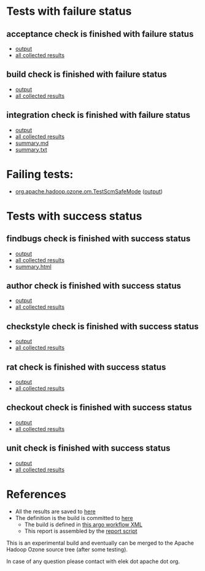 # Tests with failure status

## acceptance check is finished with failure status

   * [output](https://raw.githubusercontent.com/elek/ozone-ci-03/master/pr/pr-hdds-2292-7cvc7/acceptance/output.log)
   * [all collected results](https://github.com/elek/ozone-ci-03/tree/master/pr/pr-hdds-2292-7cvc7/acceptance)


## build check is finished with failure status

   * [output](https://raw.githubusercontent.com/elek/ozone-ci-03/master/pr/pr-hdds-2292-7cvc7/build/output.log)
   * [all collected results](https://github.com/elek/ozone-ci-03/tree/master/pr/pr-hdds-2292-7cvc7/build)


## integration check is finished with failure status

   * [output](https://raw.githubusercontent.com/elek/ozone-ci-03/master/pr/pr-hdds-2292-7cvc7/integration/output.log)
   * [all collected results](https://github.com/elek/ozone-ci-03/tree/master/pr/pr-hdds-2292-7cvc7/integration)
   * [summary.md](https://github.com/elek/ozone-ci-03/tree/master/pr/pr-hdds-2292-7cvc7/integration/summary.md)
   * [summary.txt](https://github.com/elek/ozone-ci-03/tree/master/pr/pr-hdds-2292-7cvc7/integration/summary.txt)

# Failing tests: 

 * [org.apache.hadoop.ozone.om.TestScmSafeMode](hadoop-ozone/integration-test/org.apache.hadoop.ozone.om.TestScmSafeMode.txt) ([output](hadoop-ozone/integration-test/org.apache.hadoop.ozone.om.TestScmSafeMode-output.txt))


# Tests with success status

## findbugs check is finished with success status

   * [output](https://raw.githubusercontent.com/elek/ozone-ci-03/master/pr/pr-hdds-2292-7cvc7/findbugs/output.log)
   * [all collected results](https://github.com/elek/ozone-ci-03/tree/master/pr/pr-hdds-2292-7cvc7/findbugs)
   * [summary.html](https://elek.github.io/ozone-ci-03/pr/pr-hdds-2292-7cvc7/findbugs/summary.html)


## author check is finished with success status

   * [output](https://raw.githubusercontent.com/elek/ozone-ci-03/master/pr/pr-hdds-2292-7cvc7/author/output.log)
   * [all collected results](https://github.com/elek/ozone-ci-03/tree/master/pr/pr-hdds-2292-7cvc7/author)


## checkstyle check is finished with success status

   * [output](https://raw.githubusercontent.com/elek/ozone-ci-03/master/pr/pr-hdds-2292-7cvc7/checkstyle/output.log)
   * [all collected results](https://github.com/elek/ozone-ci-03/tree/master/pr/pr-hdds-2292-7cvc7/checkstyle)


## rat check is finished with success status

   * [output](https://raw.githubusercontent.com/elek/ozone-ci-03/master/pr/pr-hdds-2292-7cvc7/rat/output.log)
   * [all collected results](https://github.com/elek/ozone-ci-03/tree/master/pr/pr-hdds-2292-7cvc7/rat)


## checkout check is finished with success status

   * [output](https://raw.githubusercontent.com/elek/ozone-ci-03/master/pr/pr-hdds-2292-7cvc7/checkout/output.log)
   * [all collected results](https://github.com/elek/ozone-ci-03/tree/master/pr/pr-hdds-2292-7cvc7/checkout)


## unit check is finished with success status

   * [output](https://raw.githubusercontent.com/elek/ozone-ci-03/master/pr/pr-hdds-2292-7cvc7/unit/output.log)
   * [all collected results](https://github.com/elek/ozone-ci-03/tree/master/pr/pr-hdds-2292-7cvc7/unit)




# References

 * All the results are saved to [here](https://github.com/elek/ozone-ci-03/tree/master/pr/pr-hdds-2292-7cvc7/)
 * The definition is the build is committed to [here](https://github.com/elek/argo-ozone)
    * The build is defined in [this argo workflow XML](https://github.com/elek/argo-ozone/blob/master/ozone-build.yaml)
    * This report is assembled by the [report script](https://github.com/elek/argo-ozone/blob/master/scripts/report.sh)

This is an experimental build and eventually can be merged to the Apache Hadoop Ozone source tree (after some testing).

In case of any question please contact with elek dot apache dot org.
